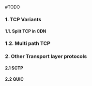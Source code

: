 #TODO 
### 1. TCP Variants

#### 1.1. Split TCP in CDN

### 1.2. Multi path TCP


### 2. Other Transport layer protocols
#### 2.1 SCTP
#### 2.2 QUIC